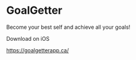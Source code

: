 # GoalGetter

Become your best self and achieve all your goals!

Download on iOS

https://goalgetterapp.ca/
